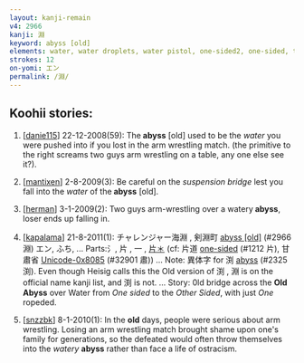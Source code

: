 ```yaml
---
layout: kanji-remain
v4: 2966
kanji: 淵
keyword: abyss [old]
elements: water, water droplets, water pistol, one-sided2, one-sided, two-sided, waiter with wine on tray
strokes: 12
on-yomi: エン
permalink: /淵/
---
```


## Koohii stories: 

1) [<a href="http://kanji.koohii.com/profile/danie115">danie115</a>] 22-12-2008(59): The<strong> abyss</strong> [old] used to be the <em>water</em> you were pushed into if you lost in the arm wrestling match. (the primitive to the right screams two guys arm wrestling on a table, any one else see it?).

2) [<a href="http://kanji.koohii.com/profile/mantixen">mantixen</a>] 2-8-2009(3): Be careful on the <em>suspension bridge</em> lest you fall into the <em>water</em> of the<strong> abyss</strong> [old].

3) [<a href="http://kanji.koohii.com/profile/herman">herman</a>] 3-1-2009(2): Two guys arm-wrestling over a watery<strong> abyss</strong>, loser ends up falling in.

4) [<a href="http://kanji.koohii.com/profile/kapalama">kapalama</a>] 21-8-2011(1): チャレンジャー海淵 , 剣淵町 <a href="http://kanji.koohii.com/study/kanji/2966">abyss [old]</a> (#2966 淵) エン, ふち, ... Parts:氵, 片 , 一 , <a href="midori://search?text=片＊">片＊</a> (cf: 片道 <a href="http://kanji.koohii.com/study/kanji/1212">one-sided</a> (#1212 片), 甘肅省 <a href="http://kanji.koohii.com/study/kanji/32901">Unicode-0x8085</a> (#32901 肅)) ... Note: 異体字 for 渕 <a href="../v4/2325.html">abyss</a> (#2325 渕). Even though Heisig calls this the Old version of 渕 , 淵 is on the official name kanji list, and 渕 is not. ... Story: 0ld bridge across the <strong>Old<strong> Abyss</strong></strong> over Water from <em>One sided</em> to the <em>Other Sided</em>, with just <em>One</em> ropeded.

5) [<a href="http://kanji.koohii.com/profile/snzzbk">snzzbk</a>] 8-1-2010(1): In the <strong>old</strong> days, people were serious about arm wrestling. Losing an arm wrestling match brought shame upon one&#039;s family for generations, so the defeated would often throw themselves into the <em>watery</em> <strong>abyss</strong> rather than face a life of ostracism.

